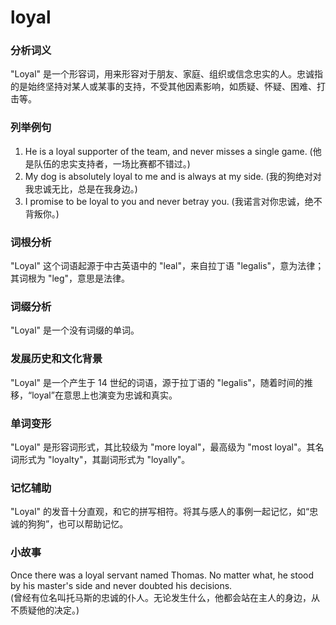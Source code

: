 # loyal

### 分析词义

  

"Loyal" 是一个形容词，用来形容对于朋友、家庭、组织或信念忠实的人。忠诚指的是始终坚持对某人或某事的支持，不受其他因素影响，如质疑、怀疑、困难、打击等。

  

### 列举例句

  

1.  He is a loyal supporter of the team, and never misses a single game. (他是队伍的忠实支持者，一场比赛都不错过。)
2.  My dog is absolutely loyal to me and is always at my side. (我的狗绝对对我忠诚无比，总是在我身边。)
3.  I promise to be loyal to you and never betray you. (我诺言对你忠诚，绝不背叛你。)

  

### 词根分析

  

"Loyal" 这个词语起源于中古英语中的 "leal"，来自拉丁语 "legalis"，意为法律；其词根为 "leg"，意思是法律。

  

### 词缀分析

  

"Loyal" 是一个没有词缀的单词。

  

### 发展历史和文化背景

  

"Loyal" 是一个产生于 14 世纪的词语，源于拉丁语的 "legalis"，随着时间的推移，“loyal”在意思上也演变为忠诚和真实。

  

### 单词变形

  

"Loyal" 是形容词形式，其比较级为 "more loyal"，最高级为 "most loyal"。其名词形式为 "loyalty"，其副词形式为 "loyally"。

  

### 记忆辅助

  

"Loyal" 的发音十分直观，和它的拼写相符。将其与感人的事例一起记忆，如“忠诚的狗狗”，也可以帮助记忆。

  

### 小故事

  

Once there was a loyal servant named Thomas. No matter what, he stood by his master's side and never doubted his decisions.  
(曾经有位名叫托马斯的忠诚的仆人。无论发生什么，他都会站在主人的身边，从不质疑他的决定。)
